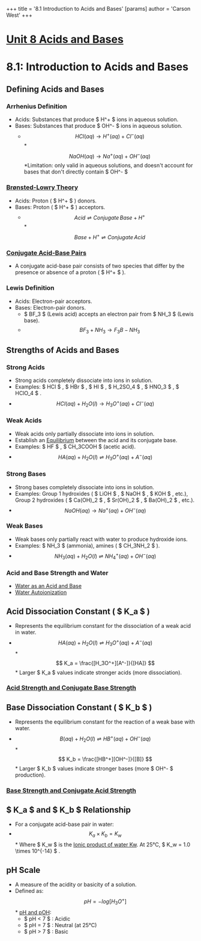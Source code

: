 +++
 title = '8.1 Introduction to Acids and Bases'
[params]
	author = 'Carson West'
+++
# [Unit 8  Acids and Bases](./../unit-8--acids-and-bases/)
# 8.1: Introduction to Acids and Bases

## Defining Acids and Bases

### Arrhenius Definition
*   Acids: Substances that produce  $ H^+ $  ions in aqueous solution.
*   Bases: Substances that produce  $ OH^- $  ions in aqueous solution.
    *    $$ HCl(aq) \rightarrow H^+(aq) + Cl^-(aq) $$      *    $$ NaOH(aq) \rightarrow Na^+(aq) + OH^-(aq) $$  *Limitation: only valid in aqueous solutions, and doesn't account for bases that don't directly contain  $ OH^- $ 

### [Brønsted-Lowry Theory](./../brønsted-lowry-theory/)
*   Acids: Proton ( $ H^+ $ ) donors.
*   Bases: Proton ( $ H^+ $ ) acceptors.
    *    $$ Acid \rightleftharpoons Conjugate\,Base + H^+ $$      *    $$ Base + H^+ \rightleftharpoons Conjugate\,Acid $$  
### [Conjugate Acid-Base Pairs](./../conjugate-acid-base-pairs/)
* A conjugate acid-base pair consists of two species that differ by the presence or absence of a proton ( $ H^+ $ ).

### Lewis Definition
*   Acids: Electron-pair acceptors.
*   Bases: Electron-pair donors.
    *    $ BF_3 $  (Lewis acid) accepts an electron pair from  $ NH_3 $  (Lewis base).
    *    $$ BF_3 + NH_3 \rightarrow F_3B-NH_3 $$  
## Strengths of Acids and Bases

### Strong Acids
*   Strong acids completely dissociate into ions in solution.
*   Examples:  $ HCl $ ,  $ HBr $ ,  $ HI $ ,  $ H_2SO_4 $ ,  $ HNO_3 $ ,  $ HClO_4 $ .
*    $$ HCl(aq) + H_2O(l) \rightarrow H_3O^+(aq) + Cl^-(aq) $$  
### Weak Acids
*   Weak acids only partially dissociate into ions in solution.
*   Establish an [Equilibrium](./../equilibrium/) between the acid and its conjugate base.
*   Examples:  $ HF $ ,  $ CH_3COOH $  (acetic acid).
*    $$ HA(aq) + H_2O(l) \rightleftharpoons H_3O^+(aq) + A^-(aq) $$  
### Strong Bases
*   Strong bases completely dissociate into ions in solution.
*   Examples: Group 1 hydroxides ( $ LiOH $ ,  $ NaOH $ ,  $ KOH $ , etc.), Group 2 hydroxides ( $ Ca(OH)_2 $ ,  $ Sr(OH)_2 $ ,  $ Ba(OH)_2 $ , etc.).
*    $$ NaOH(aq) \rightarrow Na^+(aq) + OH^-(aq) $$  
### Weak Bases
*   Weak bases only partially react with water to produce hydroxide ions.
*   Examples:  $ NH_3 $  (ammonia), amines ( $ CH_3NH_2 $ ).
*    $$ NH_3(aq) + H_2O(l) \rightleftharpoons NH_4^+(aq) + OH^-(aq) $$  
### Acid and Base Strength and Water
* [Water as an Acid and Base](./../water-as-an-acid-and-base/)
* [Water Autoionization](./../water-autoionization/)

## Acid Dissociation Constant ( $ K_a $ )

*   Represents the equilibrium constant for the dissociation of a weak acid in water.
*    $$ HA(aq) + H_2O(l) \rightleftharpoons H_3O^+(aq) + A^-(aq) $$  *    $$ K_a = \frac{[H_3O^+][A^-]}{[HA]} $$  *   Larger  $ K_a $  values indicate stronger acids (more dissociation).

### [Acid Strength and Conjugate Base Strength](./../acid-strength-and-conjugate-base-strength/)

## Base Dissociation Constant ( $ K_b $ )

*   Represents the equilibrium constant for the reaction of a weak base with water.
*    $$ B(aq) + H_2O(l) \rightleftharpoons HB^+(aq) + OH^-(aq) $$  *    $$ K_b = \frac{[HB^+][OH^-]}{[B]} $$  *   Larger  $ K_b $  values indicate stronger bases (more  $ OH^- $  production).

### [Base Strength and Conjugate Acid Strength](./../base-strength-and-conjugate-acid-strength/)

##  $ K_a $  and  $ K_b $  Relationship

*   For a conjugate acid-base pair in water:
*    $$ K_a \times K_b = K_w $$  *   Where  $ K_w $  is the [Ionic product of water Kw](./../ionic-product-of-water-kw/). At 25°C,  $ K_w = 1.0 \times 10^{-14} $ .

## pH Scale

*   A measure of the acidity or basicity of a solution.
*   Defined as:  $$ pH = -log[H_3O^+] $$  *   [pH and pOH](./../ph-and-poh/):
    *    $ pH < 7 $ : Acidic
    *    $ pH = 7 $ : Neutral (at 25°C)
    *    $ pH > 7 $ : Basic
